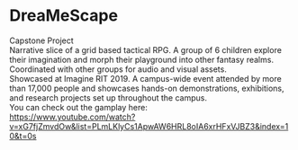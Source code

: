 # DreaMeScape
Capstone Project <br>
Narrative slice of a grid based tactical RPG. A group of 6 children explore their imagination and morph their playground into other fantasy realms. Coordinated with other groups for audio and visual assets.<br>
Showcased at Imagine RIT 2019. A campus-wide event attended by more than 17,000 people and showcases hands-on demonstrations, exhibitions, and research projects set up throughout the campus. <br>
You can check out the gamplay here:<br>
https://www.youtube.com/watch?v=xG7fjZmvdOw&list=PLmLKlyCs1ApwAW6HRL8oIA6xrHFxVJBZ3&index=10&t=0s
